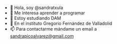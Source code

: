 - 👋 Hola, soy @sandratxula
- 👀 Me interesa aprender a programar
- 🌱 Estoy estudiando DAM
- 💞️ En el instituto Gregorio Fernández de Valladolid
- 📫 Para contactarme mándame un email a sandrapicoalvarez@gmail.com

<!---
sandratxula/sandratxula is a ✨ special ✨ repository because its `README.md` (this file) appears on your GitHub profile.
You can click the Preview link to take a look at your changes.
--->
